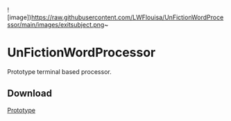 ![image])https://raw.githubusercontent.com/LWFlouisa/UnFictionWordProcessor/main/images/exitsubject.png~

# UnFictionWordProcessor
Prototype terminal based processor.

## Download
[Prototype](https://github.com/LWFlouisa/UnFictionWordProcessor.git)
